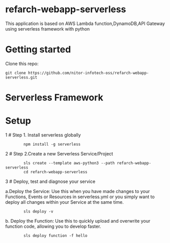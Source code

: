 # refarch-webapp-serverless
This application is based on AWS Lambda function,DynamoDB,API Gateway using serverless framework with python

# **Getting started**


Clone this repo:
```
git clone https://github.com/nitor-infotech-oss/refarch-webapp-serverless.git
```
# Serverless Framework

# Setup

1     # Step 1. Install serverless globally
```
        npm install -g serverless
```
2     # Step 2.Create a new Serverless Service/Project
```
        sls create --template aws-python3 --path refarch-webapp-serverless
        cd refarch-webapp-serverless
```
3     # Deploy, test and diagnose your service

a.Deploy the Service:
Use this when you have made changes to your Functions, Events or Resources in serverless.yml or you simply want to deploy all changes within your Service at the same time.
```
        sls deploy -v
```
b. Deploy the Function:
Use this to quickly upload and overwrite your function code, allowing you to develop faster.
```
        sls deploy function -f hello
```

